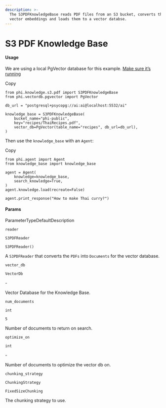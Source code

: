 ```yaml
---
description: >-
  The S3PDFKnowledgeBase reads PDF files from an S3 bucket, converts them into
  vector embeddings and loads them to a vector databse.
---
```


# S3 PDF Knowledge Base

#### Usage <a href="#usage" id="usage"></a>

We are using a local PgVector database for this example. [Make sure it’s running](https://docs.phidata.com/vectordb/pgvector)

Copy

```
from phi.knowledge.s3.pdf import S3PDFKnowledgeBase
from phi.vectordb.pgvector import PgVector

db_url = "postgresql+psycopg://ai:ai@localhost:5532/ai"

knowledge_base = S3PDFKnowledgeBase(
    bucket_name="phi-public",
    key="recipes/ThaiRecipes.pdf",
    vector_db=PgVector(table_name="recipes", db_url=db_url),
)
```

Then use the `knowledge_base` with an `Agent`:

Copy

```
from phi.agent import Agent
from knowledge_base import knowledge_base

agent = Agent(
    knowledge=knowledge_base,
    search_knowledge=True,
)
agent.knowledge.load(recreate=False)

agent.print_response("How to make Thai curry?")
```

#### [​](https://docs.phidata.com/knowledge/s3_pdf#params)Params <a href="#params" id="params"></a>

ParameterTypeDefaultDescription

`reader`

`S3PDFReader`

`S3PDFReader()`

A `S3PDFReader` that converts the `PDFs` into `Documents` for the vector database.

`vector_db`

`VectorDb`

\-

Vector Database for the Knowledge Base.

`num_documents`

`int`

`5`

Number of documents to return on search.

`optimize_on`

`int`

\-

Number of documents to optimize the vector db on.

`chunking_strategy`

`ChunkingStrategy`

`FixedSizeChunking`

The chunking strategy to use.

[\
](https://VixData.gitbook.io/VixData/documentation/knowledge/pdf-url-knowledge-base)
